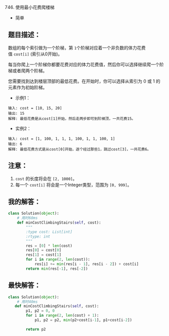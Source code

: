 0746. 使用最小花费爬楼梯

- 简单

## 题目描述：
数组的每个索引做为一个阶梯，第 `1`个阶梯对应着一个非负数的体力花费值 `cost[i]` \(索引从0开始\)。

每当你爬上一个阶梯你都要花费对应的体力花费值，然后你可以选择继续爬一个阶梯或者爬两个阶梯。

您需要找到达到楼层顶部的最低花费。在开始时，你可以选择从索引为 0 或 1 的元素作为初始阶梯。

- 示例1：

```
输入: cost = [10, 15, 20]
输出: 15
解释: 最低花费是从cost[1]开始，然后走两步即可到阶梯顶，一共花费15。
```

- 实例2：
```
输入: cost = [1, 100, 1, 1, 1, 100, 1, 1, 100, 1]
输出: 6
解释: 最低花费方式是从cost[0]开始，逐个经过那些1，跳过cost[3]，一共花费6。
```

## 注意：
1. `cost` 的长度将会在 `[2, 1000]`。
2. 每一个 `cost[i]` 将会是一个Integer类型，范围为 `[0, 999]`。

## 我的解答：
``` python
class Solution(object):
    # 用时60ms
    def minCostClimbingStairs(self, cost):
        """
        :type cost: List[int]
        :rtype: int
        """
        res = [0] * len(cost)
        res[0] = cost[0]
        res[1] = cost[1]
        for i in range(2, len(cost)):
            res[i] += min(res[i - 1], res[i - 2]) + cost[i]
        return min(res[-1], res[-2])
```

## 最快解答：
``` python
class Solution(object):
    # 用时40ms
   def minCostClimbingStairs(self, cost):
        p1, p2 = 0, 0
        for i in range(2, len(cost) + 1):
            p1, p2 = p2, min(p2+cost[i-1], p1+cost[i-2])
            
        return p2
```
